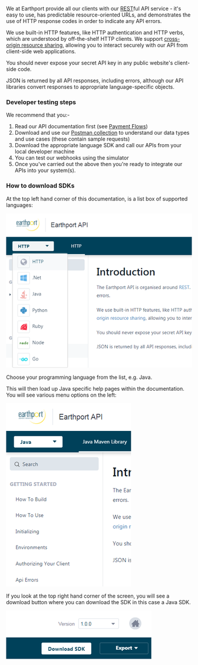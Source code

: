 We at Earthport provide all our clients with our [REST](https://en.wikipedia.org/wiki/Representational_state_transfer)ful API service - it's easy to use, has predictable resource-oriented URLs, and demonstrates the use of HTTP response codes in order to indicate any API errors. 

We use built-in HTTP features, like HTTP authentication and HTTP verbs, which are understood by off-the-shelf HTTP clients. We support [cross-origin resource sharing](https://en.wikipedia.org/wiki/Cross-origin_resource_sharing), allowing you to interact securely with our API from client-side web applications.

You should never expose your secret API key in any public website's client-side code. 

JSON is returned by all API responses, including errors, although our API libraries convert responses to appropriate language-specific objects.

### Developer testing steps

We recommend that you:-

1. Read our API documentation first (see [Payment Flows](1_0_0#/http/guides/payment-flows))
2. Download and use our [Postman collection](https://github.com/Earthport/rest-api-postman) to understand our data types and use cases (these contain sample requests)
3. Download the appropriate language SDK and call our APIs from your local developer machine
4. You can test our webhooks using the simulator
5. Once you've carried out the above then you're ready to integrate our APIs into your system(s).

### How to download SDKs

At the top left hand corner of this documentation, is a list box of supported languages:

![alt text](https://raw.githubusercontent.com/Earthport/rest-api-docs/master/images/list_languages.png "List of programming languages")

Choose your programming language from the list, e.g. Java.

This will then load up Java specific help pages within the documentation. You will see various menu options on the left: 

![alt text](https://raw.githubusercontent.com/Earthport/rest-api-docs/master/images/selected_language_java.png "List of Java related documentation")

If you look at the top right hand corner of the screen, you will see a download button where you can download the SDK in this case a Java SDK. 

![alt text](https://raw.githubusercontent.com/Earthport/rest-api-docs/master/images/download_sdk.png "Download SDK")
